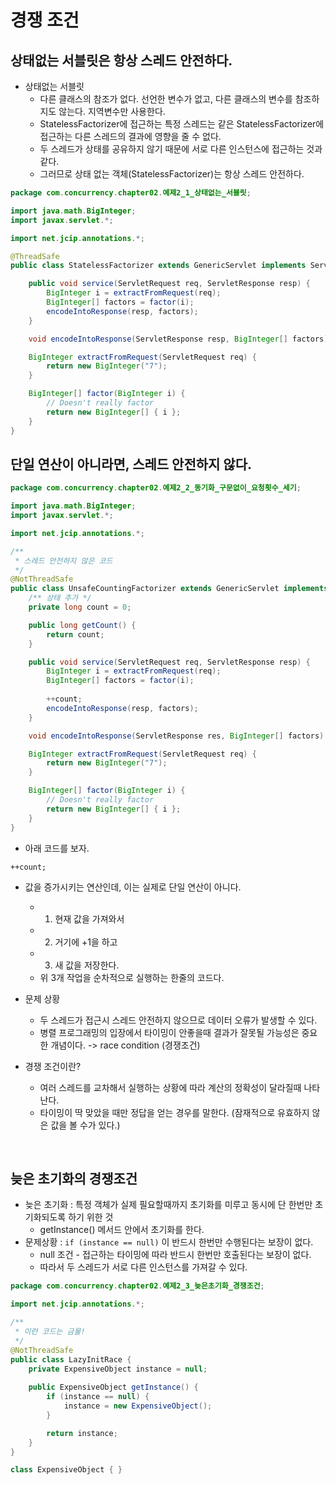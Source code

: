 # 경쟁 조건

## 상태없는 서블릿은 항상 스레드 안전하다.

- 상태없는 서블릿
  - 다른 클래스의 참조가 없다. 선언한 변수가 없고, 다른 클래스의 변수를 참조하지도 않는다. 지역변수만 사용한다.
  - StatelessFactorizer에 접근하는 특정 스레드는 같은 StatelessFactorizer에 접근하는 다른 스레드의 결과에 영향을 줄 수 없다.
  - 두 스레드가 상태를 공유하지 않기 때문에 서로 다른 인스턴스에 접근하는 것과 같다.
  - 그러므로 상태 없는 객체(StatelessFactorizer)는 항상 스레드 안전하다.

```java
package com.concurrency.chapter02.예제2_1_상태없는_서블릿;

import java.math.BigInteger;
import javax.servlet.*;

import net.jcip.annotations.*;

@ThreadSafe
public class StatelessFactorizer extends GenericServlet implements Servlet {

    public void service(ServletRequest req, ServletResponse resp) {
        BigInteger i = extractFromRequest(req);
        BigInteger[] factors = factor(i);
        encodeIntoResponse(resp, factors);
    }

    void encodeIntoResponse(ServletResponse resp, BigInteger[] factors) { }

    BigInteger extractFromRequest(ServletRequest req) {
        return new BigInteger("7");
    }

    BigInteger[] factor(BigInteger i) {
        // Doesn't really factor
        return new BigInteger[] { i };
    }
}
```

## 단일 연산이 아니라면, 스레드 안전하지 않다.

```java
package com.concurrency.chapter02.예제2_2_동기화_구문없이_요청횟수_세기;

import java.math.BigInteger;
import javax.servlet.*;

import net.jcip.annotations.*;

/**
 * 스레드 안전하지 않은 코드
 */
@NotThreadSafe
public class UnsafeCountingFactorizer extends GenericServlet implements Servlet {
    /** 상태 추가 */
    private long count = 0;

    public long getCount() {
        return count;
    }

    public void service(ServletRequest req, ServletResponse resp) {
        BigInteger i = extractFromRequest(req);
        BigInteger[] factors = factor(i);
        
        ++count;
        encodeIntoResponse(resp, factors);
    }

    void encodeIntoResponse(ServletResponse res, BigInteger[] factors) { }

    BigInteger extractFromRequest(ServletRequest req) {
        return new BigInteger("7");
    }

    BigInteger[] factor(BigInteger i) {
        // Doesn't really factor
        return new BigInteger[] { i };
    }
}
```

- 아래 코드를 보자.
```
++count; 
```

- 값을 증가시키는 연산인데, 이는 실제로 단일 연산이 아니다.
  - 1) 현재 값을 가져와서
  - 2) 거기에 +1을 하고
  - 3) 새 값을 저장한다.
  - 위 3개 작업을 순차적으로 실행하는 한줄의 코드다.

- 문제 상황
  - 두 스레드가 접근시 스레드 안전하지 않으므로 데이터 오류가 발생할 수 있다.
  - 병렬 프로그래밍의 입장에서 타이밍이 안좋을때 결과가 잘못될 가능성은 중요한 개념이다. -> race condition (경쟁조건)
- 경쟁 조건이란? 
  - 여러 스레드를 교차해서 실행하는 상황에 따라 계산의 정확성이 달라질때 나타난다.
  - 타이밍이 딱 맞았을 때만 정답을 얻는 경우를 말한다. (잠재적으로 유효하지 않은 값을 볼 수가 있다.)


<br/>

## 늦은 초기화의 경쟁조건

- 늦은 초기화 : 특정 객체가 실제 필요할때까지 초기화를 미루고 동시에 단 한번만 초기화되도록 하기 위한 것
  - getInstance() 메서드 안에서 초기화를 한다.
- 문제상황 : `if (instance == null)` 이 반드시 한번만 수행된다는 보장이 없다.
  - null 조건 - 접근하는 타이밍에 따라 반드시 한번만 호출된다는 보장이 없다. 
  - 따라서 두 스레드가 서로 다른 인스턴스를 가져갈 수 있다.

```java
package com.concurrency.chapter02.예제2_3_늦은초기화_경쟁조건;

import net.jcip.annotations.*;

/**
 * 이런 코드는 금물!
 */
@NotThreadSafe
public class LazyInitRace {
    private ExpensiveObject instance = null;
    
    public ExpensiveObject getInstance() {
        if (instance == null) {
            instance = new ExpensiveObject();
        }

        return instance;
    }
}

class ExpensiveObject { }
```
